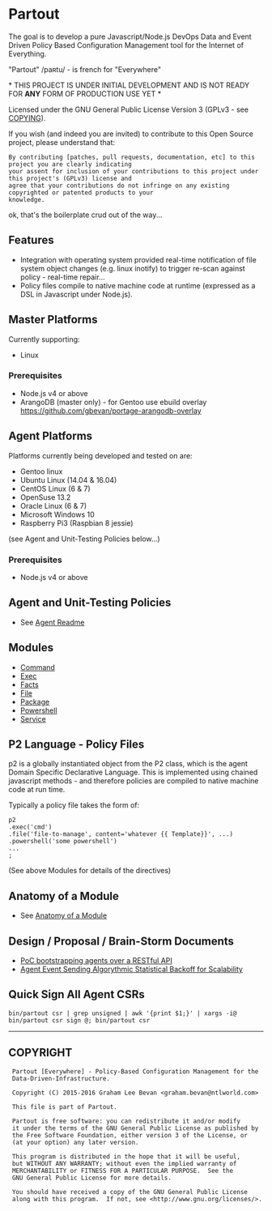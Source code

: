 Partout
=======

The goal is to develop a pure Javascript/Node.js DevOps Data and Event Driven Policy Based Configuration Management tool for the Internet of Everything.

"Partout" /paʀtu/ - is french for "Everywhere"

\* THIS PROJECT IS UNDER INITIAL DEVELOPMENT AND IS NOT READY FOR **ANY** FORM OF PRODUCTION USE YET \*

Licensed under the GNU General Public License Version 3 (GPLv3 - see [COPYING](./COPYING)).

If you wish (and indeed you are invited) to contribute to this Open Source project, please understand that:

    By contributing [patches, pull requests, documentation, etc] to this project you are clearly indicating
    your assent for inclusion of your contributions to this project under this project's (GPLv3) license and
    agree that your contributions do not infringe on any existing copyrighted or patented products to your
    knowledge.

ok, that's the boilerplate crud out of the way...

Features
--------

* Integration with operating system provided real-time notification of file system object changes (e.g. linux inotify) to trigger re-scan against policy - real-time repair...
* Policy files compile to native machine code at runtime (expressed as a DSL in Javascript under Node.js).

Master Platforms
----------------

Currently supporting:
* Linux

### Prerequisites
* Node.js v4 or above
* ArangoDB (master only) - for Gentoo use ebuild overlay https://github.com/gbevan/portage-arangodb-overlay

Agent Platforms
---------------

Platforms currently being developed and tested on are:

* Gentoo linux
* Ubuntu Linux (14.04 & 16.04)
* CentOS Linux (6 & 7)
* OpenSuse 13.2
* Oracle Linux (6 & 7)
* Microsoft Windows 10
* Raspberry Pi3 (Raspbian 8 jessie)

(see Agent and Unit-Testing Policies below...)

### Prerequisites
* Node.js v4 or above

Agent and Unit-Testing Policies
-------------------------------

* See [Agent Readme](./agent/README.md)

Modules
-------

* [Command](./agent/lib/modules/command/README.md)
* [Exec](./agent/lib/modules/exec/README.md)
* [Facts](./agent/lib/modules/facts/README.md)
* [File](./agent/lib/modules/file/README.md)
* [Package](./agent/lib/modules/package/README.md)
* [Powershell](./agent/lib/modules/powershell/README.md)
* [Service](./agent/lib/modules/service/README.md)

P2 Language - Policy Files
--------------------------

p2 is a globally instantiated object from the P2 class, which is the agent Domain Specific Declarative Language.
This is implemented using chained javascript methods - and therefore policies are compiled to native machine code
at run time.

Typically a policy file takes the form of:

    p2
    .exec('cmd')
    .file('file-to-manage', content='whatever {{ Template}}', ...)
    .powershell('some powershell')
    ...
    ;

(See above Modules for details of the directives)

Anatomy of a Module
-------------------
* See [Anatomy of a Module](./docs/Anatomy_of_a_module.md)

Design / Proposal / Brain-Storm Documents
-----------------------------------------

* [PoC bootstrapping agents over a RESTful API](./agent/docs/shell_rest_notes.md)
* [Agent Event Sending Algorythmic Statistical Backoff for Scalability](./docs/Event_Sending_Statistical_Backoff.md)

Quick Sign All Agent CSRs
-------------------------

    bin/partout csr | grep unsigned | awk '{print $1;}' | xargs -i@ bin/partout csr sign @; bin/partout csr

----

COPYRIGHT
---------
   ```
    Partout [Everywhere] - Policy-Based Configuration Management for the
    Data-Driven-Infrastructure.

    Copyright (C) 2015-2016 Graham Lee Bevan <graham.bevan@ntlworld.com>

    This file is part of Partout.

    Partout is free software: you can redistribute it and/or modify
    it under the terms of the GNU General Public License as published by
    the Free Software Foundation, either version 3 of the License, or
    (at your option) any later version.

    This program is distributed in the hope that it will be useful,
    but WITHOUT ANY WARRANTY; without even the implied warranty of
    MERCHANTABILITY or FITNESS FOR A PARTICULAR PURPOSE.  See the
    GNU General Public License for more details.

    You should have received a copy of the GNU General Public License
    along with this program.  If not, see <http://www.gnu.org/licenses/>.
```

